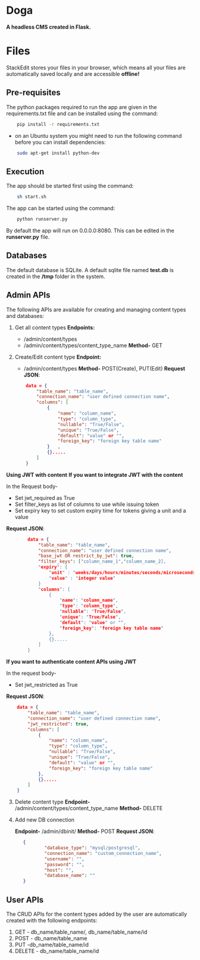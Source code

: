 ﻿# Doga

**A headless CMS created in Flask.**


# Files

StackEdit stores your files in your browser, which means all your files are automatically saved locally and are accessible **offline!**

## Pre-requisites

The python packages required to run the app are given in the requirements.txt file and can be installed using the command:

```bash
    pip install -r requirements.txt
```
* on an Ubuntu system you might need to run the following command before you can install dependencies:

```bash
	sudo apt-get install python-dev
```

## Execution

The app should be started first using the command:

```bash
	sh start.sh
```
The app can be started using the command:

```bash
	python runserver.py
```
By default the app will run on 0.0.0.0:8080.
This can be edited in the **runserver.py** file.

## Databases
The default database is SQLite. A default sqlite file named **test.db** is created in the **/tmp** folder in the system.

## Admin APIs

The following APIs are available for creating and managing content types and databases:

 1. Get all content types
	**Endpoints:**
 	-  /admin/content/types
 	-  /admin/content/types/content_type_name
 	**Method-** GET

 2. Create/Edit content type
	**Endpoint:**
	-   /admin/content/types
	**Method-** POST(Create), PUT(Edit)
**Request JSON**:

 	```json
		data = {
			"table_name": "table_name",
			"connection_name": "user defined connection name",
			"columns": [
				{
					"name": "column_name",
					"type": "column_type",
					"nullable": "True/False",
					"unique": "True/False",
					"default": "value" or "",
					"foreign_key": "foreign key table name"
				}	,
				{}.....
			]
		}
	```
**Using JWT with content**
**If you want to integrate JWT with the content**

In the Request body-
- Set jwt_required as True
- Set filter_keys as list of columns to use while issuing token
- Set expiry key to set custom expiry time for tokens giving a unit and a value

**Request JSON**:

```json
		data = {
			"table_name": "table_name",
			"connection_name": "user defined connection name",
			"base_jwt OR restrict_by_jwt": true,
			"filter_keys": ["column_name_1","column_name_2],
			"expiry": {
				"unit" : "weeks/days/hours/minutes/seconds/microseconds/milliseconds",
				"value" : "integer value"
			}
			"columns": [
				{
					"name": "column_name",
					"type": "column_type",
					"nullable": "True/False",
					"unique": "True/False",
					"default": "value" or "",
					"foreign_key": "foreign key table name"
				},
				{}.....
			]
		}
```

**If you want to authenticate content APIs using JWT**

In the request body-
- Set jwt_restricted as True

**Request JSON**:

```json
	data = {
		"table_name": "table_name",
		"connection_name": "user defined connection name",
		"jwt_restricted": true,
		"columns": [
			{
				"name": "column_name",
				"type": "column_type",
				"nullable": "True/False",
				"unique": "True/False",
				"default": "value" or "",
				"foreign_key": "foreign key table name"
			},
			{}.....
		]
	}
```

 3. Delete content type
	**Endpoint-** /admin/content/types/content_type_name
	**Method-** DELETE

 4. Add new DB connection

	**Endpoint-** /admin/dbinit/
 	**Method-** POST
	**Request JSON**:

	 ```json
		{
				"database_type": "mysql/postgresql",
				"connection_name": "custom_connection_name",
				"username": "",
				"password": "",
				"host": "",
				"database_name": ""
		}
	```

## User APIs

The CRUD APIs for the content types added by the user are automatically created with the following endpoints:

 1. GET - db_name/table_name/, db_name/table_name/id
 2. POST - db_name/table_name
 3. PUT -db_name/table_name/id
 4. DELETE - db_name/table_name/id
